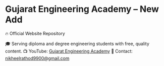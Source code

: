 # Gujarat Engineering Academy – New Add

🔥 Official Website Repository

🎓 Serving diploma and degree engineering students with free, quality content.
📺 YouTube: [Gujarat Engineering Academy](https://youtube.com/@gujarat_engineering_academy)
📧 Contact: nikheelrathod9900@gmail.com
